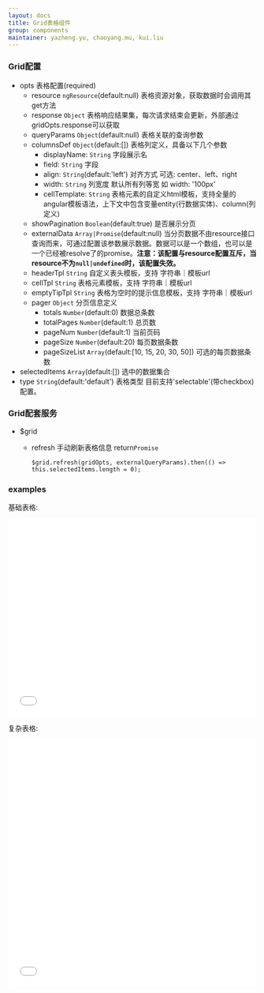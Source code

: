 ```yaml
---
layout: docs
title: Grid表格组件
group: components
maintainer: yazheng.yu, chaoyang.mu, kui.liu
---
```


### Grid配置

* opts 表格配置(required)
	* resource `ngResource`(default:null) 表格资源对象，获取数据时会调用其get方法
	* response `Object` 表格响应结果集，每次请求结束会更新，外部通过gridOpts.response可以获取
	* queryParams `Object`(default:null) 表格关联的查询参数
	* columnsDef `Object`(default:[]) 表格列定义，具备以下几个参数
		* displayName: `String` 字段展示名
		* field: `String` 字段
		* align: `String`(default:'left') 对齐方式 可选: center、left、right
		* width: `String` 列宽度 默认所有列等宽 如 width: '100px'
		* cellTemplate: `String` 表格元素的自定义html模板，支持全量的angular模板语法，上下文中包含变量entity(行数据实体)、column(列定义)
	* showPagination `Boolean`(default:true) 是否展示分页 
	* externalData `Array|Promise`(default:null) 当分页数据不由resource接口查询而来，可通过配置该参数展示数据。数据可以是一个数组，也可以是一个已经被resolve了的promise。**注意：该配置与resource配置互斥，当resource不为`null|undefined`时，该配置失效。**
	* headerTpl `String` 自定义表头模板，支持 字符串｜模板url
	* cellTpl `String` 表格元素模板，支持 字符串｜模板url
	* emptyTipTpl `String` 表格为空时的提示信息模板，支持 字符串｜模板url
	* pager `Object` 分页信息定义
		* totals `Number`(default:0) 数据总条数
		* totalPages `Number`(default:1) 总页数
		* pageNum `Number`(default:1) 当前页码
		* pageSize `Number`(default:20) 每页数据条数
		* pageSizeList `Array`(default:[10, 15, 20, 30, 50]) 可选的每页数据条数
* selectedItems `Array`(default:[]) 选中的数据集合
* type `String`(default:'default') 表格类型 目前支持'selectable'(带checkbox)配置。

### Grid配套服务

* $grid
	* refresh 手动刷新表格信息 return`Promise`

		```
		$grid.refresh(gridOpts, externalQueryParams).then(() => this.selectedItems.length = 0);
		```

### examples

基础表格:

<iframe width="100%" height="400" src="//jsfiddle.net/Kuitos/bny6tf2x/embedded/" allowfullscreen="allowfullscreen" frameborder="0"></iframe>

复杂表格:

<iframe width="100%" height="500" src="//jsfiddle.net/Kuitos/ypn7Lwza/embedded/" allowfullscreen="allowfullscreen" frameborder="0"></iframe>





